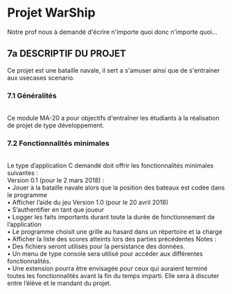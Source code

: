 <h1>Projet WarShip</h1>
Notre prof nous à demandé d'écrire n'importe quoi donc n'importe quoi...
<h2>7a DESCRIPTIF DU PROJET</h2>
Ce projet est une bataille navale, il sert a s'amuser ainsi que de s'entrainer aux usecases scenario.
<br><h3>7.1	Généralités</h3>
<br>Ce module MA-20 a pour objectifs d'entraîner les étudiants à la réalisation de projet de type développement.
<br><h3>7.2	Fonctionnalités minimales</h3>
<br>Le type d’application C demandé doit offrir les fonctionnalités minimales suivantes :<br>
Version 0.1 (pour le 2 mars 2018) :
<br>•	Jouer à la bataille navale alors que la position des bateaux est codée dans le programme
<br>•	Afficher l’aide du jeu
Version 1.0 (pour le 20 avril 2018)
<br>•	S’authentifier en tant que joueur
<br>•	Logger les faits importants durant toute la durée de fonctionnement de l’application
<br>•	Le programme choisit une grille au hasard dans un répertoire et la charge 
<br>•	Afficher la liste des scores atteints lors des parties précédentes
Notes : 
<br>•	Des fichiers seront utilisés pour la persistance des données.
<br>•	Un menu de type console sera utilisé pour accéder aux différentes fonctionnalités.
<br>•	Une extension pourra être envisagée pour ceux qui auraient terminé toutes les fonctionnalités avant la fin du temps imparti. Elle sera à discuter entre l’élève et le mandant du projet.
